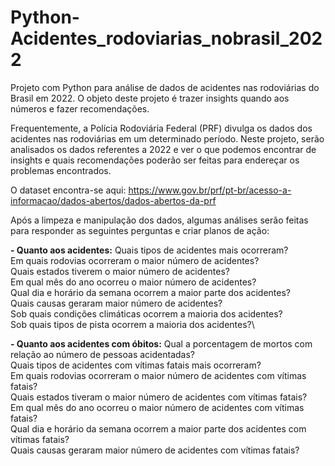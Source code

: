 # Python-Acidentes_rodoviarias_nobrasil_2022
Projeto com Python para análise de dados de acidentes nas rodoviárias do Brasil em 2022. O objeto deste projeto é trazer insights quando aos números e fazer recomendações.

Frequentemente, a Polícia Rodoviária Federal (PRF) divulga os dados dos acidentes nas rodoviárias em um determinado período. Neste projeto, serão analisados os dados referentes a 2022 e ver o que podemos encontrar de insights e quais recomendações poderão ser feitas para endereçar os problemas encontrados.

O dataset encontra-se aqui: https://www.gov.br/prf/pt-br/acesso-a-informacao/dados-abertos/dados-abertos-da-prf

Após a limpeza e manipulação dos dados, algumas análises serão feitas para responder as seguintes perguntas e criar planos de ação:

**- Quanto aos acidentes:**
Quais tipos de acidentes mais ocorreram?\
Em quais rodovias ocorreram o maior número de acidentes?\
Quais estados tiverem o maior número de acidentes?\
Em qual mês do ano ocorreu o maior número de acidentes?\
Qual dia e horário da semana ocorrem a maior parte dos acidentes?\
Quais causas geraram maior número de acidentes?\
Sob quais condições climáticas ocorrem a maioria dos acidentes?\
Sob quais tipos de pista ocorrem a maioria dos acidentes?\

**- Quanto aos acidentes com óbitos:**
Qual a porcentagem de mortos com relação ao número de pessoas acidentadas?\
Quais tipos de acidentes com vítimas fatais mais ocorreram?\
Em quais rodovias ocorreram o maior número de acidentes com vítimas fatais?\
Quais estados tiveram o maior número de acidentes com vítimas fatais?\
Em qual mês do ano ocorreu o maior número de acidentes com vítimas fatais?\
Qual dia e horário da semana ocorrem a maior parte dos acidentes com vítimas fatais?\
Quais causas geraram maior número de acidentes com vítimas fatais?
